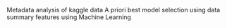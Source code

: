 Metadata analysis of kaggle data
A priori best model selection using data summary features using Machine Learning

